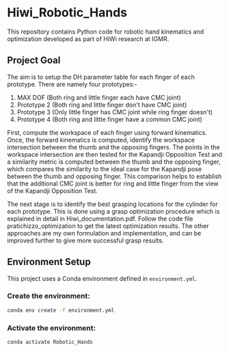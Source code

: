 # Hiwi_Robotic_Hands

This repository contains Python code for robotic hand kinematics and optimization developed as part of HiWi research at IGMR.

## Project Goal

The aim is to setup the DH parameter table for each finger of each prototype. There are namely four prototypes:-
1) MAX DOF (Both ring and little finger each have CMC joint)
2) Prototype 2 (Both ring and little finger don't have CMC joint)
3) Prototype 3 (Only little finger has CMC joint while ring finger doesn't)
4) Prototype 4 (Both ring and little finger have a common CMC joint)

First, compute the workspace of each finger using forward kinematics. Once, the forward kinematics is computed, identify the workspace intersection between the thumb and the opposing fingers. The points in the workspace intersection are then tested for the Kapandji Opposition Test and a similarity metric is computed between the thumb and the opposing finger, which compares the similarity to the ideal case for the Kapandji pose between the thumb and opposing finger. This comparison helps to establish that the additional CMC joint is better for ring and little finger from the view of the Kapandji Opposition Test. 

The next stage is to identify the best grasping locations for the cylinder for each prototype. This is done using a grasp optimization procedure which is explained in detail in Hiwi_documentation.pdf. Follow the code file pratichizzo_optimization to get the latest optimization results. The other approaches are my own formulation and implementation, and can be improved further to give more successful grasp results.

## Environment Setup

This project uses a Conda environment defined in `environment.yml`.

### Create the environment:
```bash
conda env create -f environment.yml
```

### Activate the environment:
```bash
conda activate Robotic_Hands
```

